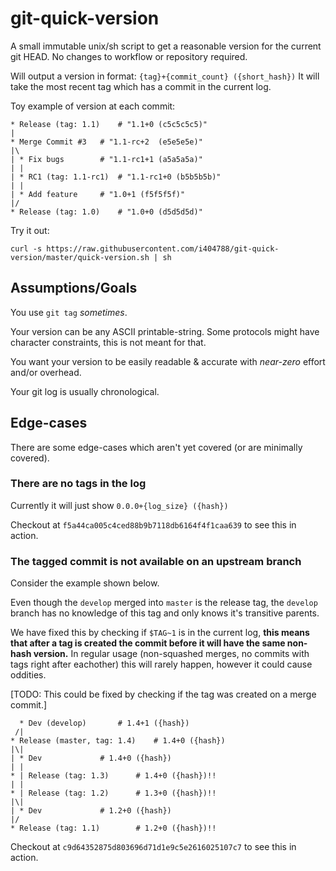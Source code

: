 # git-quick-version
A small immutable unix/sh script to get a reasonable version for the current git HEAD. No changes to workflow or repository required.

Will output a version in format: `{tag}+{commit_count} ({short_hash})`
It will take the most recent tag which has a commit in the current log.

Toy example of version at each commit:
```
* Release (tag: 1.1)    # "1.1+0 (c5c5c5c5)"
|
* Merge Commit #3	# "1.1-rc+2  (e5e5e5e)"
|\
| * Fix bugs 		# "1.1-rc1+1 (a5a5a5a)"
| |
| * RC1 (tag: 1.1-rc1)  # "1.1-rc1+0 (b5b5b5b)"
| |
| * Add feature		# "1.0+1 (f5f5f5f)"
|/
* Release (tag: 1.0)    # "1.0+0 (d5d5d5d)"
```

Try it out:
```
curl -s https://raw.githubusercontent.com/i404788/git-quick-version/master/quick-version.sh | sh
```

## Assumptions/Goals
You use `git tag` *sometimes*.

Your version can be any ASCII printable-string. Some protocols might have character constraints, this is not meant for that.

You want your version to be easily readable & accurate with *near-zero* effort and/or overhead.

Your git log is usually chronological.

## Edge-cases
There are some edge-cases which aren't yet covered (or are minimally covered).

### There are no tags in the log
Currently it will just show `0.0.0+{log_size} ({hash})`

Checkout at `f5a44ca005c4ced88b9b7118db6164f4f1caa639` to see this in action.

### The tagged commit is not available on an upstream branch
Consider the example shown below.

Even though the `develop` merged into `master` is the release tag, the `develop` branch has no knowledge of this tag and only knows it's transitive parents.

We have fixed this by checking if `$TAG~1` is in the current log, **this means that after a tag is created the commit before it will have the same non-hash version.**
In regular usage (non-squashed merges, no commits with tags right after eachother) this will rarely happen, however it could cause oddities.

[TODO: This could be fixed by checking if the tag was created on a merge commit.]

```
  * Dev (develop)		# 1.4+1 ({hash})
 /|
* Release (master, tag: 1.4)	# 1.4+0 ({hash})
|\|
| * Dev				# 1.4+0 ({hash})
| |
* | Release (tag: 1.3)		# 1.4+0 ({hash})!!
| |
* | Release (tag: 1.2)		# 1.3+0 ({hash})!!
|\|
| * Dev				# 1.2+0 ({hash})
|/
* Release (tag: 1.1)		# 1.2+0 ({hash})!!
```

Checkout at `c9d64352875d803696d71d1e9c5e2616025107c7` to see this in action.
